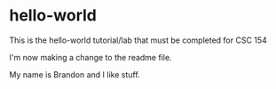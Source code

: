 # hello-world
This is the hello-world tutorial/lab that must be completed for CSC 154


I'm now making a change to the readme file.

My name is Brandon and I like stuff.
